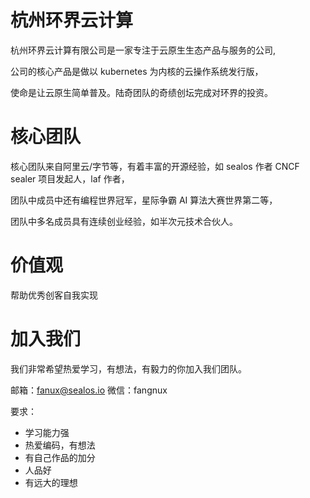 # 杭州环界云计算

杭州环界云计算有限公司是一家专注于云原生生态产品与服务的公司,

公司的核心产品是做以 kubernetes 为内核的云操作系统发行版，

使命是让云原生简单普及。陆奇团队的奇绩创坛完成对环界的投资。

# 核心团队

核心团队来自阿里云/字节等，有着丰富的开源经验，如 sealos 作者 CNCF sealer 项目发起人，laf 作者，

团队中成员中还有编程世界冠军，星际争霸 AI 算法大赛世界第二等，

团队中多名成员具有连续创业经验，如半次元技术合伙人。

# 价值观

帮助优秀创客自我实现

# 加入我们

我们非常希望热爱学习，有想法，有毅力的你加入我们团队。

邮箱：fanux@sealos.io
微信：fangnux

要求：

- 学习能力强
- 热爱编码，有想法
- 有自己作品的加分
- 人品好
- 有远大的理想
